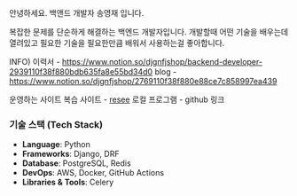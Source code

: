 안녕하세요. 백앤드 개발자 송영재 입니다.

복잡한 문제를 단순하게 해결하는 백엔드 개발자입니다.
개발할때 어떤 기술을 배우는데 열려있고 필요한 기술을 필요한만큼 배워서 사용하는걸 좋아합니다.


INFO)
이력서 - https://www.notion.so/djgnfjshop/backend-developer-2939110f38f880bdb635fa8e55bd34d0
blog - https://www.notion.so/djgnfjshop/2769110f38f880e88ce7c858997ea439



운영하는 사이트
복습 사이트 - [resee](https://reseeall.com)
로컬 프로그램 - github 링크


### **기술 스택 (Tech Stack)**
- **Language**: Python
- **Frameworks**: Django, DRF
- **Database**: PostgreSQL, Redis
- **DevOps**: AWS, Docker, GitHub Actions
- **Libraries & Tools**: Celery
